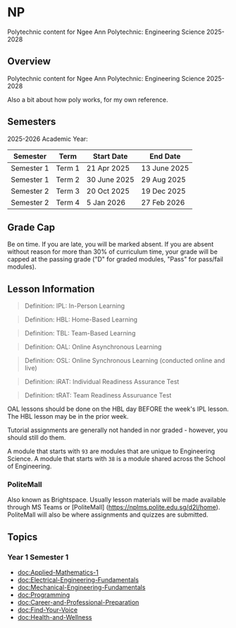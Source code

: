 # NP

Polytechnic content for Ngee Ann Polytechnic: Engineering Science 2025-2028

## Overview

Polytechnic content for Ngee Ann Polytechnic: Engineering Science 2025-2028

Also a bit about how poly works, for my own reference.

## Semesters

2025-2026 Academic Year:

| Semester | Term | Start Date | End Date |
| -------- | ---- | ---------- | -------- |
| Semester 1 | Term 1 | 21 Apr 2025 | 13 June 2025 |
| Semester 1 | Term 2 | 30 June 2025 | 29 Aug 2025 |
| Semester 2 | Term 3 | 20 Oct 2025 | 19 Dec 2025 |
| Semester 2 | Term 4 | 5 Jan 2026 | 27 Feb 2026 |

## Grade Cap

Be on time. If you are late, you will be marked absent. If you are absent without reason for 
more than 30% of curriculum time, your grade will be capped at the passing grade ("D" for 
graded modules, "Pass" for pass/fail modules).

## Lesson Information

> Definition: IPL: In-Person Learning

> Definition: HBL: Home-Based Learning

> Definition: TBL: Team-Based Learning

> Definition: OAL: Online Asynchronous Learning

> Definition: OSL: Online Synchronous Learning (conducted online and live)

> Definition: iRAT: Individual Readiness Assurance Test

> Definition: tRAT: Team Readiness Assuruance Test

OAL lessons should be done on the HBL day BEFORE the week's IPL lesson. The HBL lesson may be in the 
prior week.

Tutorial assignments are generally not handed in nor graded - however, you should still do them.

A module that starts with `93` are modules that are unique to Engineering Science. A module that starts with `38` 
is a module shared across the School of Engineering.

### PoliteMall

Also known as Brightspace. Usually lesson materials will be made available through MS Teams or [PoliteMall]
(https://nplms.polite.edu.sg/d2l/home). PoliteMall will also be where assignments and quizzes are submitted.

## Topics

### Year 1 Semester 1
- <doc:Applied-Mathematics-1>
- <doc:Electrical-Engineering-Fundamentals>
- <doc:Mechanical-Engineering-Fundamentals>
- <doc:Programming>
- <doc:Career-and-Professional-Preparation>
- <doc:Find-Your-Voice>
- <doc:Health-and-Wellness>